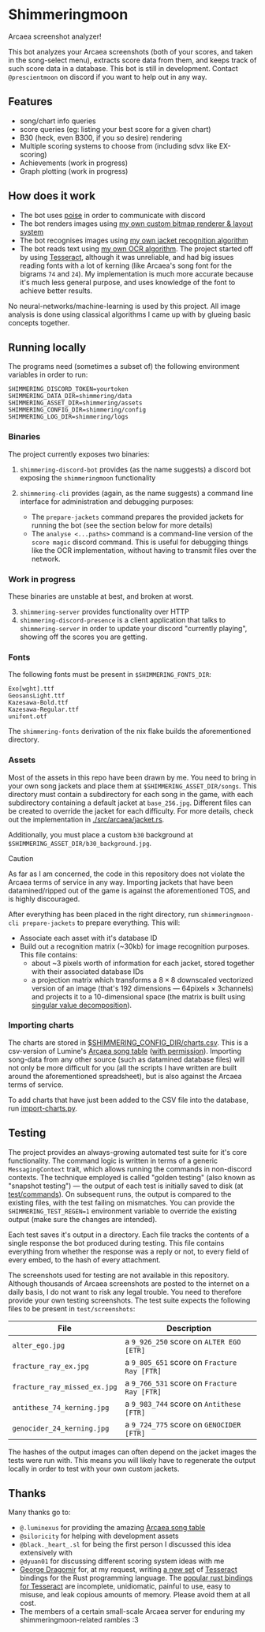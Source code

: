 # Shimmeringmoon

Arcaea screenshot analyzer!

This bot analyzes your Arcaea screenshots (both of your scores, and taken in the song-select menu), extracts score data from them, and keeps track of such score data in a database. This bot is still in development. Contact `@prescientmoon` on discord if you want to help out in any way.

## Features

- song/chart info queries
- score queries (eg: listing your best score for a given chart)
- B30 (heck, even B300, if you so desire) rendering
- Multiple scoring systems to choose from (including sdvx like EX-scoring)
- Achievements (work in progress)
- Graph plotting (work in progress)

## How does it work

- The bot uses [poise](https://github.com/serenity-rs/poise) in order to communicate with discord
- The bot renders images using [my own custom bitmap renderer & layout system](./src/bitmap.rs)
- The bot recognises images using [my own jacket recognition algorithm](./src/arcaea/jacket.rs)
- The bot reads text using [my own OCR algorithm](./src/recognition/hyperglass.rs). The project started off by using [Tesseract](https://github.com/tesseract-ocr/tesseract), although it was unreliable, and had big issues reading fonts with a lot of kerning (like Arcaea's song font for the bigrams `74` and `24`). My implementation is much more accurate because it's much less general purpose, and uses knowledge of the font to achieve better results.

No neural-networks/machine-learning is used by this project. All image analysis is done using classical algorithms I came up with by glueing basic concepts together.

## Running locally

The programs need (sometimes a subset of) the following environment variables in order to run:

```
SHIMMERING_DISCORD_TOKEN=yourtoken
SHIMMERING_DATA_DIR=shimmering/data
SHIMMERING_ASSET_DIR=shimmering/assets
SHIMMERING_CONFIG_DIR=shimmering/config
SHIMMERING_LOG_DIR=shimmering/logs
```

### Binaries

The project currently exposes two binaries:

1. `shimmering-discord-bot` provides (as the name suggests) a discord bot exposing the `shimmeringmoon` functionality
2. `shimmering-cli` provides (again, as the name suggests) a command line interface for administration and debugging purposes:

   - The `prepare-jackets` command prepares the provided jackets for running the bot (see the section below for more details)
   - The `analyse <...paths>` command is a command-line version of the `score magic` discord command. This is useful for debugging things like the OCR implementation, without having to transmit files over the network.

### Work in progress

These binaries are unstable at best, and broken at worst.

3. `shimmering-server` provides functionality over HTTP
4. `shimmering-discord-presence` is a client application that talks to `shimmering-server` in order to update your discord "currently playing", showing off the scores you are getting.

### Fonts

The following fonts must be present in `$SHIMMERING_FONTS_DIR`:

```
Exo[wght].ttf
GeosansLight.ttf
Kazesawa-Bold.ttf
Kazesawa-Regular.ttf
unifont.otf
```

The `shimmering-fonts` derivation of the nix flake builds the aforementioned directory.

### Assets

Most of the assets in this repo have been drawn by me. You need to bring in your own song jackets and place them at `$SHIMMERING_ASSET_DIR/songs`. This directory must contain a subdirectory for each song in the game, with each subdirectory containing a default jacket at `base_256.jpg`. Different files can be created to override the jacket for each difficulty. For more details, check out the implementation in [./src/arcaea/jacket.rs](./src/arcaea/jacket.rs).

Additionally, you must place a custom `b30` background at `$SHIMMERING_ASSET_DIR/b30_background.jpg`.

> [!CAUTION]
> As far as I am concerned, the code in this repository does not violate the Arcaea terms of service in any way. Importing jackets that have been datamined/ripped out of the game is against the aforementioned TOS, and is highly discouraged.

After everything has been placed in the right directory, run `shimmeringmoon-cli prepare-jackets` to prepare everything. This will:

- Associate each asset with it's database ID
- Build out a recognition matrix (~30kb) for image recognition purposes. This file contains:
  - about ~3 pixels worth of information for each jacket, stored together with their associated database IDs
  - a projection matrix which transforms a $8 \times 8$ downscaled vectorized version of an image (that's $192$ dimensions — $64 \text{pixels} \times 3 \text{channels}$) and projects it to a $10$-dimensional space (the matrix is built using [singular value decomposition](https://en.wikipedia.org/wiki/Singular_value_decomposition)).

### Importing charts

The charts are stored in [$SHIMMERING_CONFIG_DIR/charts.csv](./shimmering/config/charts.csv). This is a csv-version of Lumine's [Arcaea song table](https://tinyurl.com/mwd5dkfw) ([with permission](https://discord.com/channels/399106149468733441/399106149917392899/1256043659355226163)). Importing song-data from any other source (such as datamined database files) will not only be more difficult for you (all the scripts I have written are built around the aforementioned spreadsheet), but is also against the Arcaea terms of service.

To add charts that have just been added to the CSV file into the database, run [import-charts.py](./scripts/import-charts.py).

## Testing

The project provides an always-growing automated test suite for it's core functionality. The command logic is written in terms of a generic `MessagingContext` trait, which allows running the commands in non-discord contexts. The technique employed is called "golden testing" (also known as "snapshot testing") — the output of each test is initially saved to disk (at [test/commands](./test/commands)). On subsequent runs, the output is compared to the existing files, with the test failing on mismatches. You can provide the `SHIMMERING_TEST_REGEN=1` environment variable to override the existing output (make sure the changes are intended).

Each test saves it's output in a directory. Each file tracks the contents of a single response the bot produced during testing. This file contains everything from whether the response was a reply or not, to every field of every embed, to the hash of every attachment.

The screenshots used for testing are not available in this repository. Although thousands of Arcaea screenshots are posted to the internet on a daily basis, I do not want to risk any legal trouble. You need to therefore provide your own testing screenshots. The test suite expects the following files to be present in `test/screenshots`:

| File                         | Description                                 |
| ---------------------------- | ------------------------------------------- |
| `alter_ego.jpg`              | a `9_926_250` score on `ALTER EGO [ETR]`    |
| `fracture_ray_ex.jpg`        | a `9_805_651` score on `Fracture Ray [FTR]` |
| `fracture_ray_missed_ex.jpg` | a `9_766_531` score on `Fracture Ray [FTR]` |
| `antithese_74_kerning.jpg`   | a `9_983_744` score on `Antithese [FTR]`    |
| `genocider_24_kerning.jpg`   | a `9_724_775` score on `GENOCIDER [FTR]`    |

The hashes of the output images can often depend on the jacket images the tests were run with. This means you will likely have to regenerate the output locally in order to test with your own custom jackets.

## Thanks

Many thanks go to:

- `@.luminexus` for providing the amazing [Arcaea song table](https://tinyurl.com/mwd5dkfw)
- `@siloricity` for helping with development assets
- `@black._heart_.sl` for being the first person I discussed this idea extensively with
- `@dyuan01` for discussing different scoring system ideas with me
- [George Dragomir](https://github.com/BlueGhostGH) for, at my request, writing [a new set](https://github.com/BlueGhostGH/hypertesseract) of [Tesseract](https://github.com/tesseract-ocr/tesseract) bindings for the Rust programming language. The [popular rust bindings for Tesseract](https://crates.io/crates/tesseract) are incomplete, unidiomatic, painful to use, easy to misuse, and leak copious amounts of memory. Please avoid them at all cost.
- The members of a certain small-scale Arcaea server for enduring my shimmeringmoon-related rambles :3
